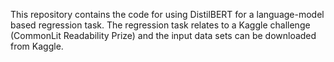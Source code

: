 This repository contains the code for using DistilBERT for a language-model based regression task. The regression task relates to a Kaggle challenge (CommonLit Readability Prize) and the input data sets can be downloaded from Kaggle.
